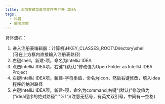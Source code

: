 ```yaml
---
title: 添加右键菜单项文件夹打开 IDEA
tags:
  - 科普
  - 解决方案
---
```

具体流程：

1. 进入注册表编辑器：计算机\HKEY_CLASSES_ROOT\Directory\shell\
   (可在上方框内直接输入注册表路径)
2. 右键shell，新建-项，命名为IntelliJ IDEA
3. 点击IntelliJ IDEA项，右键"(默认)"修改值为Open Folder as IntelliJ IDEA Project
4. 右键IntelliJ IDEA项，新建-字符串值，命名为Icon，然后右键修改，填入idea程序的绝对路径
5. 右键IntelliJ IDEA项，新建-项，命名为command,右键"(默认)"修改值为("idea程序的绝对路径" "%1")(注意无括号，有英文双引号，中间有一空格)



